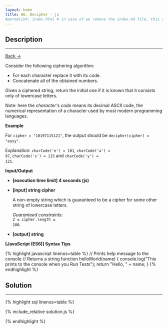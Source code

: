 ```yaml
---
layout: home
title: 86. Decipher - js
#permalink: index.html # in case of we remove the index.md file, this doc will be the index page
---
```


<div class="row">
<div class="columnStmt" markdown="1">

## Description

---

[Back -> ](../README.md)

Consider the following ciphering algorithm:

- For each character replace it with its code.
- Concatenate all of the obtained numbers.

Given a ciphered string, return the initial one if it is known that it consists only of lowercase letters.

Note: here the _character's code_ means its decimal ASCII code, the numerical representation of a character used by most modern programming languages.

**Example**

For <code>cipher = "10197115121"</code>, the output should be
<code>decipher(cipher) = "easy"</code>.

Explanation: <code>charCode('e') = 101</code>, <code>charCode('a') = 97</code>, <code>charCode('s') = 115</code> and <code>charCode('y') = 121</code>.

**Input/Output**

- **[execution time limit] 4 seconds (js)**

- **[input] string cipher**

  A non-empty string which is guaranteed to be a cipher for some other string of lowercase letters.

  _Guaranteed constraints:_<br>
  <code>2 ≤ cipher.length ≤ 100</code>.

- **[output] string**

**[JavaScript (ES6)] Syntax Tips**

{% highlight javascript linenos=table %}
// Prints help message to the console
// Returns a string
function helloWorld(name) {
console.log("This prints to the console when you Run Tests");
return "Hello, " + name;
}
{% endhighlight %}

</div>
<div class="columnSol" markdown="1">

## Solution

---

{% highlight sql linenos=table %}

{% include_relative solution.js %}

{% endhighlight %}

</div>
</div>
